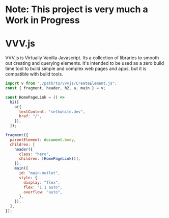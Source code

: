 # Note: This project is very much a Work in Progress

# VVV.js

VVV.js is Virtually Vanilla Javascript. Its a collection of libraries to smooth out creating and querying elements. It's intended to be used as a zero build time tool to build simple and complex web pages and apps, but it is compatible with build tools.

```js
import v from "./path/to/vvvjs/CreateElement.js";
const { fragment, header, h2, a, main } = v;

const HomePageLink = () =>
  h2([
    a({
      textContent: "sethwhite.dev",
      href: "/",
    }),
  ]);

fragment({
  parentElement: document.body,
  children: [
    header({
      class: "hero",
      children: [HomePageLink()],
    }),
    main({
      id: "main-outlet",
      style: {
        display: "flex",
        flex: "1 1 auto",
        overflow: "auto",
      },
    }),
  ],
});
```
